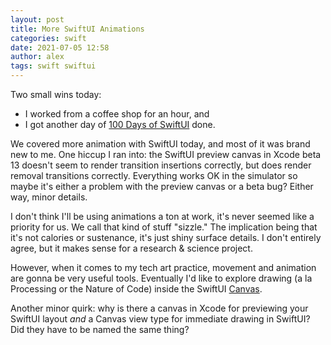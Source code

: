 ```yaml
---
layout: post
title: More SwiftUI Animations
categories: swift
date: 2021-07-05 12:58
author: alex
tags: swift swiftui
---
```


Two small wins today: 
- I worked from a coffee shop for an hour, and
- I got another day of [100 Days of SwiftUI](https://www.hackingwithswift.com/100/swiftui) done.

We covered more animation with SwiftUI today, and most of it was brand new to me. One hiccup I ran into: the SwiftUI preview canvas in Xcode beta 13 doesn't seem to render transition insertions correctly, but does render removal transitions correctly. Everything works OK in the simulator so maybe it's either a problem with the preview canvas or a beta bug? Either way, minor details.

I don't think I'll be using animations a ton at work, it's never seemed like a priority for us. We call that kind of stuff "sizzle." The implication being that it's not calories or sustenance, it's just shiny surface details. I don't entirely agree, but it makes sense for a research & science project.

However, when it comes to my tech art practice, movement and animation are gonna be very useful tools. Eventually I'd like to explore drawing (a la Processing or the Nature of Code) inside the SwiftUI [Canvas](https://developer.apple.com/documentation/swiftui/canvas). 

Another minor quirk: why is there a canvas in Xcode for previewing your SwiftUI layout _and_ a Canvas view type for immediate drawing in SwiftUI? Did they have to be named the same thing?
